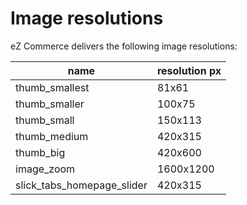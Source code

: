 # Image resolutions

eZ Commerce delivers the following image resolutions:

| name                          | resolution px |
| ----------------------------- | ------------- |
| thumb\_smallest               | 81x61         |
| thumb\_smaller                | 100x75        |
| thumb\_small                  | 150x113       |
| thumb\_medium                 | 420x315       |
| thumb\_big                    | 420x600       |
| image\_zoom                   | 1600x1200     |
| slick\_tabs\_homepage\_slider | 420x315       |

